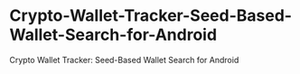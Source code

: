 # Crypto-Wallet-Tracker-Seed-Based-Wallet-Search-for-Android
Crypto Wallet Tracker: Seed-Based Wallet Search for Android
